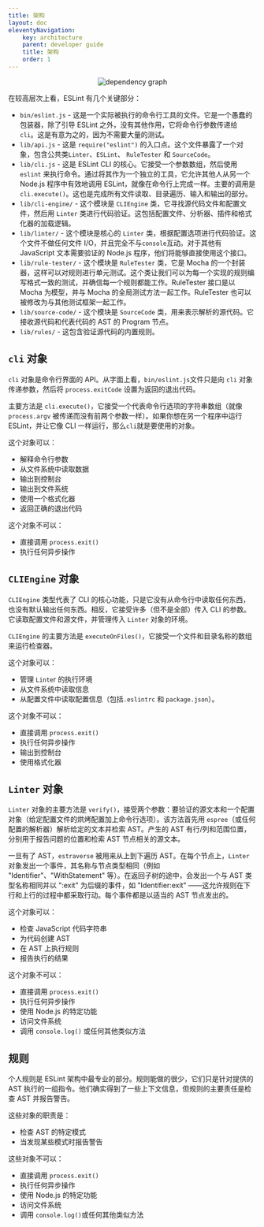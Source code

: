 ```yaml
---
title: 架构
layout: doc
eleventyNavigation:
    key: architecture
    parent: developer guide
    title: 架构
    order: 1
---
```


<center><img alt="dependency graph" src="../../assets/images/architecture/dependency.svg"></center>

在较高层次上看，ESLint 有几个关键部分：

* `bin/eslint.js` - 这是一个实际被执行的命令行工具的文件。它是一个愚蠢的包装器，除了引导 ESLint 之外，没有其他作用，它将命令行参数传递给 `cli`。这是有意为之的，因为不需要大量的测试。
* `lib/api.js` - 这是 `require("eslint")` 的入口点。这个文件暴露了一个对象，包含公共类`Linter`、`ESLint`、 `RuleTester` 和 `SourceCode`。
* `lib/cli.js` - 这是 ESLint CLI 的核心。它接受一个参数数组，然后使用 `eslint` 来执行命令。通过将其作为一个独立的工具，它允许其他人从另一个 Node.js 程序中有效地调用 ESLint，就像在命令行上完成一样。主要的调用是 `cli.execute()`。这也是完成所有文件读取、目录遍历、输入和输出的部分。
* `lib/cli-engine/` - 这个模块是 `CLIEngine` 类，它寻找源代码文件和配置文件，然后用 `Linter` 类进行代码验证。这包括配置文件、分析器、插件和格式化器的加载逻辑。
* `lib/linter/` - 这个模块是核心的 `Linter` 类，根据配置选项进行代码验证。这个文件不做任何文件 I/O，并且完全不与`console`互动。对于其他有 JavaScript 文本需要验证的 Node.js 程序，他们将能够直接使用这个接口。
* `lib/rule-tester/` - 这个模块是 `RuleTester` 类，它是 Mocha 的一个封装器，这样可以对规则进行单元测试。这个类让我们可以为每一个实现的规则编写格式一致的测试，并确信每一个规则都能工作。RuleTester 接口是以 Mocha 为模型，并与 Mocha 的全局测试方法一起工作。RuleTester 也可以被修改为与其他测试框架一起工作。
* `lib/source-code/` - 这个模块是 `SourceCode` 类，用来表示解析的源代码。它接收源代码和代表代码的 AST 的 Program 节点。
* `lib/rules/` - 这包含验证源代码的内置规则。

## `cli` 对象

`cli` 对象是命令行界面的 API。从字面上看，`bin/eslint.js`文件只是向 `cli` 对象传递参数，然后将 `process.exitCode` 设置为返回的退出代码。

主要方法是 `cli.execute()`，它接受一个代表命令行选项的字符串数组（就像 `process.argv` 被传递而没有前两个参数一样）。如果你想在另一个程序中运行 ESLint，并让它像 CLI 一样运行，那么`cli`就是要使用的对象。

这个对象可以：

* 解释命令行参数
* 从文件系统中读取数据
* 输出到控制台
* 输出到文件系统
* 使用一个格式化器
* 返回正确的退出代码

这个对象不可以：

* 直接调用 `process.exit()`
* 执行任何异步操作

## `CLIEngine` 对象

`CLIEngine` 类型代表了 CLI 的核心功能，只是它没有从命令行中读取任何东西，也没有默认输出任何东西。相反，它接受许多（但不是全部）传入 CLI 的参数。它读取配置文件和源文件，并管理传入 `Linter` 对象的环境。

`CLIEngine` 的主要方法是 `executeOnFiles()`，它接受一个文件和目录名称的数组来运行检查器。

这个对象可以：

* 管理 `Linte`r 的执行环境
* 从文件系统中读取信息
* 从配置文件中读取配置信息（包括`.eslintrc` 和 `package.json`）。

这个对象不可以：

* 直接调用 `process.exit()`
* 执行任何异步操作
* 输出到控制台
* 使用格式化器

## `Linter` 对象

`Linter` 对象的主要方法是 `verify()`，接受两个参数：要验证的源文本和一个配置对象（给定配置文件的烘烤配置加上命令行选项）。该方法首先用 `espree`（或任何配置的解析器）解析给定的文本并检索 AST。产生的 AST 有行/列和范围位置，分别用于报告问题的位置和检索 AST 节点相关的源文本。

一旦有了 AST，`estraverse` 被用来从上到下遍历 AST。在每个节点上，`Linter` 对象发出一个事件，其名称与节点类型相同（例如 "Identifier"、"WithStatement" 等）。在返回子树的途中，会发出一个与 AST 类型名称相同并以 ":exit" 为后缀的事件，如 "Identifier:exit" ——这允许规则在下行和上行的过程中都采取行动。每个事件都是以适当的 AST 节点发出的。

这个对象可以：

* 检查 JavaScript 代码字符串
* 为代码创建 AST
* 在 AST 上执行规则
* 报告执行的结果

这个对象不可以：

* 直接调用 `process.exit()`
* 执行任何异步操作
* 使用 Node.js 的特定功能
* 访问文件系统
* 调用 `console.log()` 或任何其他类似方法

## 规则

个人规则是 ESLint 架构中最专业的部分。规则能做的很少，它们只是针对提供的 AST 执行的一组指令。他们确实得到了一些上下文信息，但规则的主要责任是检查 AST 并报告警告。

这些对象的职责是：

* 检查 AST 的特定模式
* 当发现某些模式时报告警告

这些对象不可以：

* 直接调用 `process.exit()`
* 执行任何异步操作
* 使用 Node.js 的特定功能
* 访问文件系统
* 调用 `console.log()`或任何其他类似方法
